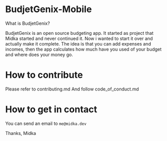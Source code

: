 # BudjetGenix-Mobile

What is BudjetGenix?

BudjetGenix is an open source budgeting app. It started as project that Midka started and never continued it. 
Now i wanted to start it over and actually make it complete. 
The idea is that you can add expenses and incomes, then the app calculates how much have you used of your budget and where does your money go.

# How to contribute

Please refer to contributing.md
And follow code_of_conduct.md

# How to get in contact

You can send an email to ```me@midka.dev```

Thanks,
Midka
